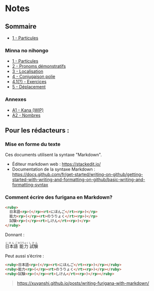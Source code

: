 # Notes

## Sommaire
- [1 - Particules](<./1 - Particules.md>)

### Minna no nihongo
- [1 - Particules](<./Minna no nihongo/1 - Particules.md>)
- [2 - Pronoms démonstratifs](<./Minna no nihongo/2 - Pronoms demonstratifs.md>)
- [3 - Localisation](<./Minna no nihongo/3 - Localisation.md>)
- [4 - Conjugaison polie](<./Minna no nihongo/4 - Conjugaison polie.md>)
- [4.1(?) - Exercices](<./Minna no nihongo/4.1 - Exercices.md>)
- [5 - Déplacement](<./Minna no nihongo/5 - Deplacement.md>)

### Annexes
- [A1 - Kana (WIP)](<./Annexes/A1 - Kana.md>)
- [A2 - Nombres](<./Annexes/A2 - Nombres.md>)

## Pour les rédacteurs :

### Mise en forme du texte

Ces documents utilisent la syntaxe "Markdown".

- Éditeur markdown web : https://stackedit.io/
- Documentation de la syntaxe Markdown : https://docs.github.com/fr/get-started/writing-on-github/getting-started-with-writing-and-formatting-on-github/basic-writing-and-formatting-syntax

### Comment écrire des furigana en Markdown?

```html
<ruby>
  日本語<rp>(</rp><rt>にほんご</rt><rp>)</rp>
  能力<rp>(</rp><rt>のうりょく</rt><rp>)</rp>
  試験<rp>(</rp><rt>しけん</rt><rp>)</rp>
</ruby>
```

Donnant :

<ruby>
  日本語<rp>(</rp><rt>にほんご</rt><rp>)</rp>
  能力<rp>(</rp><rt>のうりょく</rt><rp>)</rp>
  試験<rp>(</rp><rt>しけん</rt><rp>)</rp>
</ruby>

Peut aussi s’écrire :

```html
<ruby>日本語<rp>(</rp><rt>にほんご</rt><rp>)</rp></ruby>
<ruby>能力<rp>(</rp><rt>のうりょく</rt><rp>)</rp></ruby>
<ruby>試験<rp>(</rp><rt>しけん</rt><rp>)</rp></ruby>
```

> https://xuyanshi.github.io/posts/writing-furigana-with-markdown/
